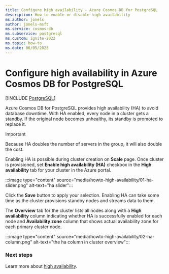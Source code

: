 ```yaml
---
title: Configure high availability - Azure Cosmos DB for PostgreSQL
description: How to enable or disable high availability
ms.author: jonels
author: jonels-msft
ms.service: cosmos-db
ms.subservice: postgresql
ms.custom: ignite-2022
ms.topic: how-to
ms.date: 06/05/2023
---
```


# Configure high availability in Azure Cosmos DB for PostgreSQL

[!INCLUDE [PostgreSQL](../includes/appliesto-postgresql.md)]

Azure Cosmos DB for PostgreSQL provides high availability
(HA) to avoid database downtime. With HA enabled, every node in a cluster
gets a standby. If the original node becomes unhealthy, its standby is
promoted to replace it.

> [!IMPORTANT]
> Because HA doubles the number of servers in the group, it will also double
> the cost.

Enabling HA is possible during cluster creation on **Scale** page. Once cluster is provisioned, set **Enable high availability (HA)** checkbox in the **High availability** tab for your cluster in the Azure portal.

:::image type="content" source="media/howto-high-availability/01-ha-slider.png" alt-text="ha slider":::

Click the **Save** button to apply your selection. Enabling HA can take some
time as the cluster provisions standby nodes and streams data to them.

The **Overview** tab for the cluster lists all nodes along with a **High availability** column indicating whether HA is successfully enabled for each node and **Availability zone** column that shows actual availability zone for each primary cluster node.

:::image type="content" source="media/howto-high-availability/02-ha-column.png" alt-text="the ha column in cluster overview":::

### Next steps

Learn more about [high availability](concepts-high-availability.md).
